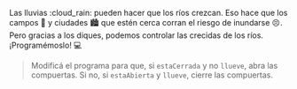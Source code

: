<gs-attire attire-url="https://raw.githubusercontent.com/MumukiProject/mumuki-guia-gobstones-hidrica/master/assets/attires/config_1581700301376.json"></gs-attire>

Las lluvias :cloud_rain: pueden hacer que los ríos crezcan. Eso hace que los campos :sunrise_over_mountains: y ciudades :cityscape: que estén cerca corran el riesgo de inundarse :persevere:. Pero gracias a los diques, podemos controlar las crecidas de los ríos. ¡Programémoslo! :computer:

> Modificá el programa para que, si `estaCerrada` y no `llueve`, abra las compuertas. Si no, si `estaAbierta` y `llueve`, cierre las compuertas.